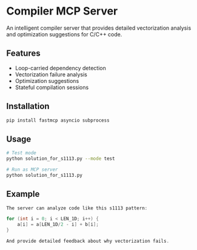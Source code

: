# Compiler MCP Server

An intelligent compiler server that provides detailed vectorization analysis and optimization suggestions for C/C++ code.

## Features

- Loop-carried dependency detection
- Vectorization failure analysis
- Optimization suggestions
- Stateful compilation sessions

## Installation

```bash
pip install fastmcp asyncio subprocess
```

## Usage

```bash
# Test mode
python solution_for_s1113.py --mode test

# Run as MCP server
python solution_for_s1113.py
```

## Example

```c
The server can analyze code like this s1113 pattern:

for (int i = 0; i < LEN_1D; i++) {
    a[i] = a[LEN_1D/2 - i] + b[i];
}

And provide detailed feedback about why vectorization fails.
```
